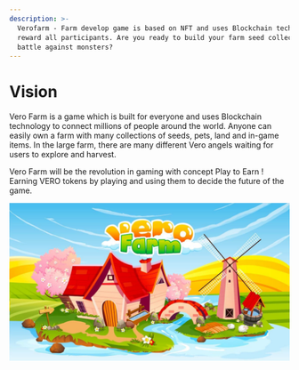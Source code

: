 ```yaml
---
description: >-
  Verofarm - Farm develop game is based on NFT and uses Blockchain technology to
  reward all participants. Are you ready to build your farm seed collections and
  battle against monsters?
---
```


# Vision

Vero Farm is a game which is built for everyone and uses Blockchain technology to connect millions of people around the world. Anyone can easily own a farm with many collections of seeds, pets, land and in-game items. In the large farm, there are many different Vero angels waiting for users to explore and harvest.

Vero Farm will be the revolution in gaming with concept Play to Earn ! Earning VERO tokens by playing and using them to decide the future of the game.

![](../.gitbook/assets/banner.jpg)

